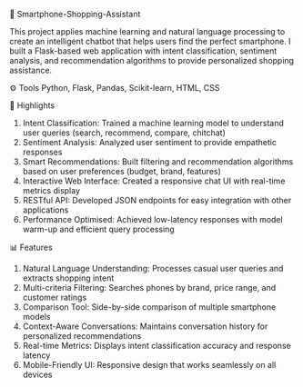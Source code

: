📱 Smartphone-Shopping-Assistant

This project applies machine learning and natural language processing to create an intelligent chatbot that helps users find the perfect smartphone. I built a Flask-based web application with intent classification, sentiment analysis, and recommendation algorithms to provide personalized shopping assistance.

⚙️ Tools
Python, Flask, Pandas, Scikit-learn, HTML, CSS

🚀 Highlights
1) Intent Classification: Trained a machine learning model to understand user queries (search, recommend, compare, chitchat)
2) Sentiment Analysis: Analyzed user sentiment to provide empathetic responses
3) Smart Recommendations: Built filtering and recommendation algorithms based on user preferences (budget, brand, features)
4) Interactive Web Interface: Created a responsive chat UI with real-time metrics display
5) RESTful API: Developed JSON endpoints for easy integration with other applications
6) Performance Optimised: Achieved low-latency responses with model warm-up and efficient query processing

📊 Features
1) Natural Language Understanding: Processes casual user queries and extracts shopping intent
2) Multi-criteria Filtering: Searches phones by brand, price range, and customer ratings
3) Comparison Tool: Side-by-side comparison of multiple smartphone models
4) Context-Aware Conversations: Maintains conversation history for personalized recommendations
5) Real-time Metrics: Displays intent classification accuracy and response latency
6) Mobile-Friendly UI: Responsive design that works seamlessly on all devices
